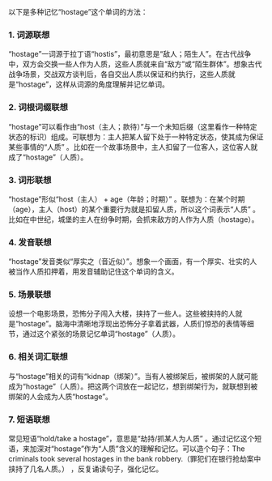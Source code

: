 以下是多种记忆“hostage”这个单词的方法：

### 1. 词源联想
“hostage”一词源于拉丁语“hostis”，最初意思是“敌人；陌生人”。在古代战争中，双方会交换一些人作为人质，这些人质就来自“敌方”或“陌生群体”。想象古代战争场景，交战双方谈判后，各自交出人质以保证和约执行，这些人质就是“hostage”，这样从词源的角度理解并记忆单词。

### 2. 词根词缀联想
“hostage”可以看作由“host（主人；款待）”与一个未知后缀（这里看作一种特定状态的标识）组成。可联想为：主人把某人留下处于一种特定状态，使其成为保证某些事情的“人质” 。比如在一个故事场景中，主人扣留了一位客人，这位客人就成了“hostage”（人质）。

### 3. 词形联想
“hostage”形似“host（主人） + age（年龄；时期）” 。联想为：在某个时期（age），主人（host）的某个重要行为就是扣留人质，所以这个词表示“人质” 。比如在中世纪，城堡的主人在纷争时期，会抓来敌方的人作为人质（hostage）。

### 4. 发音联想
“hostage”发音类似“厚实之（音近似）”。想象一个画面，有一个厚实、壮实的人被当作人质扣押着，用发音辅助记住这个单词的含义。

### 5. 场景联想
设想一个电影场景，恐怖分子闯入大楼，挟持了一些人。这些被挟持的人就是“hostage”。脑海中清晰地浮现出恐怖分子拿着武器，人质们惊恐的表情等细节，通过这个紧张的场景记忆单词“hostage”（人质）。

### 6. 相关词汇联想
与“hostage”相关的词有“kidnap（绑架）”。当有人被绑架后，被绑架的人就可能成为“hostage”（人质）。把这两个词放在一起记忆，想到绑架行为，就联想到被绑架的人会成为人质“hostage”。

### 7. 短语联想
常见短语“hold/take a hostage”，意思是“劫持/抓某人为人质” 。通过记忆这个短语，来加深对“hostage”作为“人质”含义的理解和记忆。可以造个句子：The criminals took several hostages in the bank robbery.（罪犯们在银行抢劫案中挟持了几名人质。） ，反复诵读句子，强化记忆。 